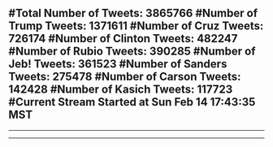 #Total Number of Tweets: 3865766 
#Number of Trump Tweets: 1371611
#Number of Cruz Tweets: 726174
#Number of Clinton Tweets: 482247
#Number of Rubio Tweets: 390285
#Number of Jeb! Tweets: 361523
#Number of Sanders Tweets: 275478
#Number of Carson Tweets: 142428
#Number of Kasich Tweets: 117723
#Current Stream Started at Sun Feb 14 17:43:35 MST
---
---
---
